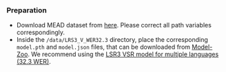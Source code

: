 ### Preparation
* Download MEAD dataset from [here](https://wywu.github.io/projects/MEAD/MEAD). Please correct all path variables correspondingly.
* Inside the `/data/LRS3_V_WER32.3` directory, place the corresponding `model.pth` and `model.json` files, that can be downloaded from [Model-Zoo](https://github.com/mpc001/Visual_Speech_Recognition_for_Multiple_Languages/tree/master#Model-Zoo). We recommend using the [LSR3 VSR model for multiple languages (32.3 WER)](https://drive.google.com/file/d/1yHd4QwC7K_9Ro2OM_hC7pKUT2URPvm_f/view).